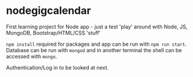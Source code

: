 # nodegigcalendar
First learning project for Node app - just a test 'play' around with Node, JS, MongoDB, Bootstrap/HTML/CSS 'stuff'

`npm install` required for packages and app can be run with `npm run start`. Database can be run with `mongod` and in another terminal the shell can be accessed with `mongo`.

Authentication/Log in to be looked at next. 
